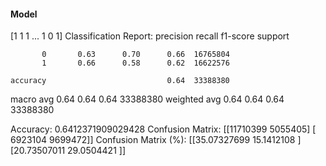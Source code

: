 #### Model
[1 1 1 ... 1 0 1]
Classification Report:
              precision    recall  f1-score   support

           0       0.63      0.70      0.66  16765804
           1       0.66      0.58      0.62  16622576

    accuracy                           0.64  33388380
   macro avg       0.64      0.64      0.64  33388380
weighted avg       0.64      0.64      0.64  33388380

Accuracy: 0.6412371909029428
Confusion Matrix:
[[11710399  5055405]
 [ 6923104  9699472]]
Confusion Matrix (%):
[[35.07327699 15.1412108 ]
 [20.73507011 29.0504421 ]]
